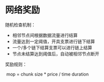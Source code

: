 # 网络奖励

随机检查机制：

- 相邻节点间根据数据流量进行结算
- 流量达到一定阈值，开具支票进行链下结算
- 一个/多个链下结算支票可以进行链上结算
- 节点未结算达到阈值后，自动被相邻节点断开



奖励规则：

​    mop =   chunk size * price / time duration


